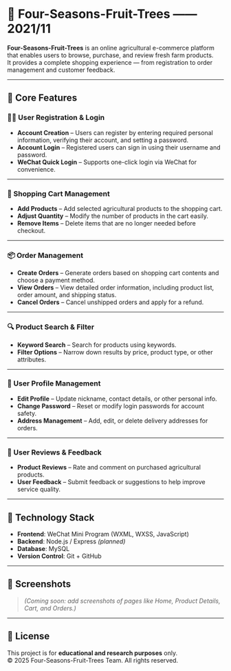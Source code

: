 # 🍃 Four-Seasons-Fruit-Trees ——2021/11

**Four-Seasons-Fruit-Trees** is an online agricultural e-commerce platform that enables users to browse, purchase, and review fresh farm products.  
It provides a complete shopping experience — from registration to order management and customer feedback.

---

## 🌱 Core Features

### 🧍‍♀️ User Registration & Login
- **Account Creation** – Users can register by entering required personal information, verifying their account, and setting a password.  
- **Account Login** – Registered users can sign in using their username and password.  
- **WeChat Quick Login** – Supports one-click login via WeChat for convenience.

---

### 🛒 Shopping Cart Management
- **Add Products** – Add selected agricultural products to the shopping cart.  
- **Adjust Quantity** – Modify the number of products in the cart easily.  
- **Remove Items** – Delete items that are no longer needed before checkout.

---

### 📦 Order Management
- **Create Orders** – Generate orders based on shopping cart contents and choose a payment method.  
- **View Orders** – View detailed order information, including product list, order amount, and shipping status.  
- **Cancel Orders** – Cancel unshipped orders and apply for a refund.

---

### 🔍 Product Search & Filter
- **Keyword Search** – Search for products using keywords.  
- **Filter Options** – Narrow down results by price, product type, or other attributes.

---

### 🧾 User Profile Management
- **Edit Profile** – Update nickname, contact details, or other personal info.  
- **Change Password** – Reset or modify login passwords for account safety.  
- **Address Management** – Add, edit, or delete delivery addresses for orders.

---

### 💬 User Reviews & Feedback
- **Product Reviews** – Rate and comment on purchased agricultural products.  
- **User Feedback** – Submit feedback or suggestions to help improve service quality.

---

## 🧰 Technology Stack
- **Frontend**: WeChat Mini Program (WXML, WXSS, JavaScript)  
- **Backend**: Node.js / Express *(planned)*  
- **Database**: MySQL  
- **Version Control**: Git + GitHub  

---

## 📸 Screenshots
> *(Coming soon: add screenshots of pages like Home, Product Details, Cart, and Orders.)*

---

## 📄 License
This project is for **educational and research purposes** only.  
© 2025 Four-Seasons-Fruit-Trees Team. All rights reserved.
